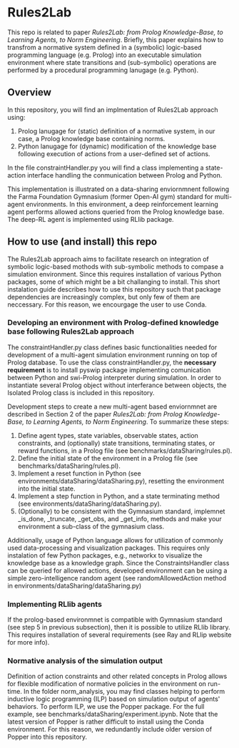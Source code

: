 # Rules2Lab

This repo is related to paper *Rules2Lab: from Prolog Knowledge-Base, to Learning Agents, to Norm Engineering*. 
Briefly, this paper explains how to transfrom a normative system defined in a (symbolic) logic-based programming language (e.g. Prolog) into an executable simulation environment where state transitions and (sub-symbolic) operations are performed by a procedural programming lanugage (e.g. Python).

## Overview

In this repository, you will find an implmentation of Rules2Lab approach using: 
1. Prolog lanugage for (static) definition of a normative system, in our case, a Prolog knowledge base containing norms.
2. Python lanugage for (dynamic) modification of the knowledge base following execution of actions from a user-defined set of actions.

In the file constraintHandler.py you will find a class implementing a state-action interface handling the conmunication between Prolog and Python.

This implementation is illustrated on a data-sharing enviornmnent following the Farma Foundation Gymnasium (former Open-AI gym) standard for multi-agent environments. 
In this environment, a deep reinforcement learning agent performs allowed actions queried from the Prolog knowledge base. The deep-RL agent is implemented using RLlib package.

## How to use (and install) this repo

The Rules2Lab approach aims to facilitate research on integration of symbolic logic-based mothods with sub-symbolic methods to compase a simulation environment.
Since this requires installation of various Python packages, some of which might be a bit challanging to install. 
This short instalation guide describes how to use this repository such that package dependencies are increasingly complex, but only few of them are neccessary. 
For this reason, we encourgage the user to use Conda.

### Developing an environment with Prolog-defined knowledge base following Rules2Lab approach

The constraintHandler.py class defines basic functionalities needed for development of a multi-agent simulation environment running on top of Prolog database. 
To use the class constraintHandler.py, the **necessary requirement** is to install pyswip package implementing comunication between Python and swi-Prolog interpreter during simulation. 
In order to instantiate several Prolog object without interferance between objects, the Isolated Prolog class is included in this repository.
 
Development steps to create a new multi-agent based enviornmnet are described in Section 2 of the paper *Rules2Lab: from Prolog Knowledge-Base, to Learning Agents, to Norm Engineering*. To summarize these steps:
1. Define agent types, state variables, observable states, action constraints, and (optionally) state transitions, terminating states, or reward functions, in a Prolog file (see benchmarks/dataSharing/rules.pl).
2. Define the initial state of the environment in a Prolog file (see benchmarks/dataSharing/rules.pl).
3. Implement a reset function in Python (see environments/dataSharing/dataSharing.py), resetting the environment into the initial state.
4. Implement a step function in Python, and a state terminating method (see environments/dataSharing/dataSharing.py).
5. (Optionally) to be consistent with the Gymnasium standard, implemnet _is_done, _truncate, _get_obs, and _get_info, methods and make your environment a sub-class of the gymnasium class.

Additionally, usage of Python language allows for utilization of commonly used data-processing and visualization packages. 
This requires only instalation of few Python packages, e.g., networkx to visualize the knowledge base as a knowledge graph.
Since the ConstraintsHandler class can be queried for allowed actions, developed environment can be using a simple zero-intelligence random agent (see randomAllowedAction method in environments/dataSharing/dataSharing.py)

### Implementing RLlib agents

If the prolog-based environmnet is compatible with Gymnasium standard (see step 5 in previous subsection), then it is possible to utilize RLlib library. 
This requires installation of several requirements (see Ray and RLlip website for more info). 

### Normative analysis of the simulation output

Definition of action constraints and other related concepts in Prolog allows for flexible modification of normative policies in the environment on run-time.
In the folder norm_analysis, you may find classes helping to perform inductive logic programming (ILP) based on simulation output of agents' behaviors. 
To perform ILP, we use the Popper package.
For the full example, see benchmarks/dataSharing/experiment.ipynb. Note that the latest version of Popper is rather difficult to install using the Conda environment. 
For this reason, we redundantly include older version of Popper into this repository.

